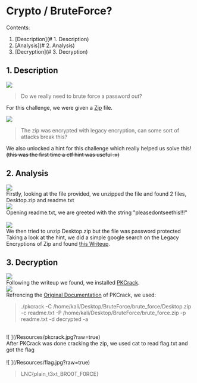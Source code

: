 # Crypto / BruteForce?

Contents:
 1. [Description](# 1. Description)
 2. [Analysis](# 2. Analysis)
 3. [Decryption](# 3. Decryption)
 
## 1.  Description
![ ](/Resources/chall.jpg?raw=true)
<br>

>Do we really need to brute force a password out?

For this challenge, we were given a [Zip](/Resources/brute_force.zip) file.
<br>

![ ](/Resources/chall2.jpg?raw=true)
<br>

> The zip was encrypted with legacy encryption, can some sort of attacks break this?

We also unlocked a hint for this challenge which really helped us solve this! 
~~(this was the first time a ctf hint was useful :x)~~

## 2. Analysis
![ ](/Resources/file.jpg?raw=true)
<br>
Firstly, looking at the file provided, we unzipped the file and found 2 files, Desktop.zip and readme.txt
<br>
![ ](/Resources/readme1.jpg?raw=true)
<br>
Opening readme.txt, we are greeted with the string "pleasedontseethis!!!"
<br>
<br>
![ ](/Resources/desktopfile.jpg?raw=true)
<br>
We then tried to unzip Desktop.zip but the file was password protected
<br>
Taking a look at the hint, we did a simple google search on the Legacy Encryptions of Zip and found [this Writeup](https://medium.com/@alloygoh/neverlan-ctf-2018-writeups-935ce1fdb5bb).

## 3. Decryption
![ ](/Resources/pkcracksource.jpg?raw=true)
<br>
Following the writeup we found, we installed [PKCrack](https://github.com/keyunluo/pkcrack).
<br>
![ ](/Resources/pkcrackdocs.jpg?raw=true)
<br>
Refrencing the [Original Documentation](https://www.unix-ag.uni-kl.de/~conrad/krypto/pkcrack/pkcrack-readme.html) of PKCrack, we used:

> ./pkcrack -C /home/kali/Desktop/BruteForce/brute_force/Desktop.zip -c readme.txt -P /home/kali/Desktop/BruteForce/brute_force.zip -p readme.txt -d decrypted -a

<br>
![ ](/Resources/pkcrack.jpg?raw=true)
<br>
After PKCrack was done cracking the zip, we used cat to read flag.txt and got the flag
<br>
<br>
![ ](/Resources/flag.jpg?raw=true)
<br>

> LNC{plain_t3xt_BRO0T_F0RCE}
